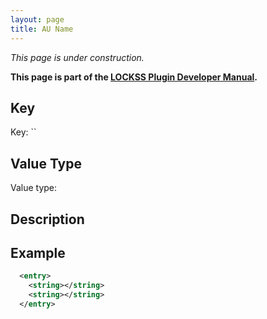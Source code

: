 ```yaml
---
layout: page
title: AU Name
---
```


*This page is under construction.*

**This page is part of the [LOCKSS Plugin Developer Manual](/developers/plugin).**

## Key

Key: ``

## Value Type

Value type: 

## Description

## Example

```xml
  <entry>
    <string></string>
    <string></string>
  </entry>
```
